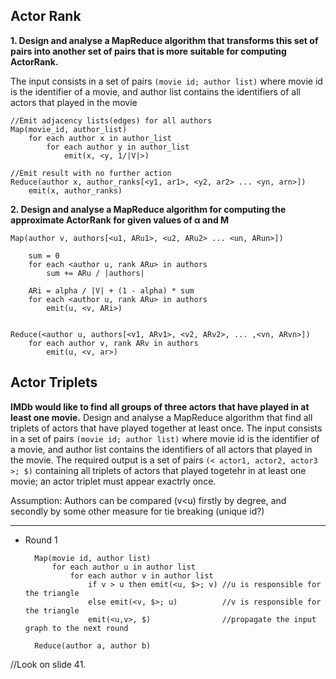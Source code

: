 Actor Rank
----------


**1. Design and analyse a MapReduce algorithm that transforms this set of pairs into another set of pairs that is more suitable for computing ActorRank.**

The input consists in a set of pairs `(movie id; author list)` where movie id is the identifier of a movie, and author list contains the identifiers of all actors that played in the movie
	
	//Emit adjacency lists(edges) for all authors
	Map(movie_id, author_list)
		for each author x in author_list
			for each author y in author_list
				emit(x, <y, 1/|V|>)
	
	//Emit result with no further action 
	Reduce(author x, author_ranks[<y1, ar1>, <y2, ar2> ... <yn, arn>])			
		emit(x, author_ranks)

**2. Design and analyse a MapReduce algorithm for computing the approximate ActorRank for given values of α and M**

	Map(author v, authors[<u1, ARu1>, <u2, ARu2> ... <un, ARun>])
		
		sum = 0
		for each <author u, rank ARu> in authors
			sum += ARu / |authors|
		
		ARi = alpha / |V| + (1 - alpha) * sum
		for each <author u, rank ARu> in authors
			emit(u, <v, ARi>)
		

	Reduce(<author u, authors[<v1, ARv1>, <v2, ARv2>, ... ,<vn, ARvn>])
		for each author v, rank ARv in authors
			emit(u, <v, ar>)

Actor Triplets
----------

**IMDb would like to find all groups of three actors that have played in at least one movie.**
Design and analyse a MapReduce algorithm that find all triplets of actors that have played together at least once. The input consists in a set of pairs `(movie id; author list)` where movie id is the identifier of a movie, and author list contains the identifiers of all actors that played in the movie. The required output is a set of pairs `(< actor1, actor2, actor3 >; $)` containing all triplets of actors that played togetehr in at least one movie; an actor
triplet must appear exactrly once.


Assumption: Authors can be compared (v<u) firstly by degree, and secondly by some other measure for tie breaking (unique id?)

___
* Round 1 

		Map(movie id, author list)	
			for each author u in author list
				for each author v in author list
					if v > u then emit(<u, $>; v) //u is responsible for the triangle
					else emit(<v, $>; u)          //v is responsible for the triangle
					emit(<u,v>, $)                //propagate the input graph to the next round

		Reduce(author a, author b)
//Look on slide 41.